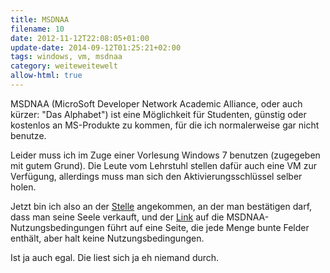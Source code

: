 ```yaml
---
title: MSDNAA
filename: 10
date: 2012-11-12T22:08:05+01:00
update-date: 2014-09-12T01:25:21+02:00
tags: windows, vm, msdnaa
category: weiteweitewelt
allow-html: true
---
```


<p>MSDNAA (MicroSoft Developer Network Academic Alliance, oder auch kürzer: "Das Alphabet") ist eine Möglichkeit für Studenten, günstig oder kostenlos an MS-Produkte zu kommen, für die ich normalerweise gar nicht benutze.</p>

<p>Leider muss ich im Zuge einer Vorlesung Windows 7 benutzen (zugegeben mit gutem Grund). Die Leute vom Lehrstuhl stellen dafür auch eine VM zur Verfügung, allerdings muss man sich den Aktivierungsschlüssel selber holen.</p>

<p>Jetzt bin ich also an der <a href="https://msdnaa.ruhr-uni-bochum.de/">Stelle</a> angekommen, an der man bestätigen darf, dass man seine Seele verkauft, und der <a href="https://www.dreamspark.com/#Usage">Link</a> auf die MSDNAA-Nutzungsbedingungen führt auf eine Seite, die jede Menge bunte Felder enthält, aber halt keine Nutzungsbedingungen.</p>

<p>Ist ja auch egal. Die liest sich ja eh niemand durch.</p>


